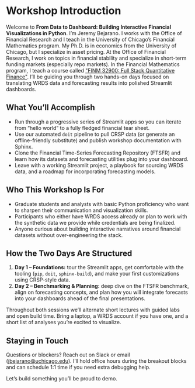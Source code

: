 # Workshop Introduction

Welcome to **From Data to Dashboard: Building Interactive Financial Visualizations in Python**. I’m Jeremy Bejarano. I works with the Office of Financial Research and I teach in the University of Chicago’s Financial Mathematics program. My Ph.D. is in economics from the University of Chicago, but I specialize in asset pricing. At the Office of Financial Research, I work on topics in financial stability and specialize in short-term funding markets (especially repo markets). In the Financial Mathematics program, I teach a course called ["FINM 32900: Full Stack Quantitative Finance"](https://finmath.uchicago.edu/curriculum/degree-concentrations/financial-computing/finm-32900/). I’ll be guiding you through two hands-on days focused on translating WRDS data and forecasting results into polished Streamlit dashboards.

## What You’ll Accomplish
- Run through a progressive series of Streamlit apps so you can iterate from “hello world” to a fully fledged financial tear sheet.
- Use our automated `doit` pipeline to pull CRSP data (or generate an offline-friendly substitute) and publish workshop documentation with Sphinx.
- Clone the Financial Time-Series Forecasting Repository (FTSFR) and learn how its datasets and forecasting utilities plug into your dashboard.
- Leave with a working Streamlit project, a playbook for sourcing WRDS data, and a roadmap for incorporating forecasting models.

## Who This Workshop Is For
- Graduate students and analysts with basic Python proficiency who want to sharpen their communication and visualization skills.
- Participants who either have WRDS access already or plan to work with the synthetic data we provide while credentials are being finalized.
- Anyone curious about building interactive narratives around financial datasets without over-engineering the stack.

## How the Two Days Are Structured
1. **Day 1 – Foundations:** tour the Streamlit apps, get comfortable with the tooling (`pip`, `doit`, `sphinx-build`), and make your first customizations using CRSP-style data.
2. **Day 2 – Benchmarking & Planning:** deep dive on the FTSFR benchmark, align on forecasting concepts, and plan how you will integrate forecasts into your dashboards ahead of the final presentations.

Throughout both sessions we’ll alternate short lectures with guided labs and open build time. Bring a laptop, a WRDS account if you have one, and a short list of analyses you’re excited to visualize.

## Staying in Touch
Questions or blockers? Reach out on Slack or email (jbejarano@uchicago.edu). I’ll hold office hours during the breakout blocks and can schedule 1:1 time if you need extra debugging help.

Let’s build something you’ll be proud to demo.
